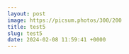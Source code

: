 ```yaml
---
layout: post
image: https://picsum.photos/300/200
title: test5
slug: test5
date: 2024-02-08 11:59:41 +0000
---
```

